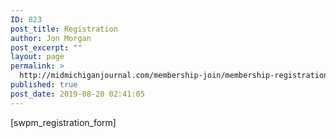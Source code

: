 ```yaml
---
ID: 823
post_title: Registration
author: Jon Morgan
post_excerpt: ""
layout: page
permalink: >
  http://midmichiganjournal.com/membership-join/membership-registration
published: true
post_date: 2019-08-20 02:41:05
---
```

[swpm_registration_form]